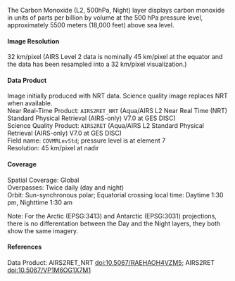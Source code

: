 The Carbon Monoxide (L2, 500hPa, Night) layer displays carbon monoxide in units of parts per billion by volume at the 500 hPa pressure level, approximately 5500 meters (18,000 feet) above sea level.

#### Image Resolution
32 km/pixel (AIRS Level 2 data is nominally 45 km/pixel at the equator and the data has been resampled into a 32 km/pixel visualization.)

#### Data Product
Image initially produced with NRT data. Science quality image replaces NRT when available.<br>
Near Real-Time Product: `AIRS2RET_NRT` (Aqua/AIRS L2 Near Real Time (NRT) Standard Physical Retrieval (AIRS-only) V7.0 at GES DISC)<br>
Science Quality Product: `AIRS2RET` (Aqua/AIRS L2 Standard Physical Retrieval (AIRS-only) V7.0 at GES DISC)<br>
Field name: `COVMRLevStd`; pressure level is at element 7<br>
Resolution: 45 km/pixel at nadir

#### Coverage
Spatial Coverage: Global<br>
Overpasses: Twice daily (day and night)<br>
Orbit: Sun-synchronous polar; Equatorial crossing local time: Daytime 1:30 pm, Nighttime 1:30 am

Note: For the Arctic (EPSG:3413) and Antarctic (EPSG:3031) projections, there is no differentation between the Day and the Night layers, they both show the same imagery.

#### References
Data Product: AIRS2RET_NRT [doi:10.5067/RAEHAOH4VZM5](https://doi.org/10.5067/RAEHAOH4VZM5);  AIRS2RET [doi:10.5067/VP1M6OG1X7M1](https://doi.org/10.5067/VP1M6OG1X7M1)